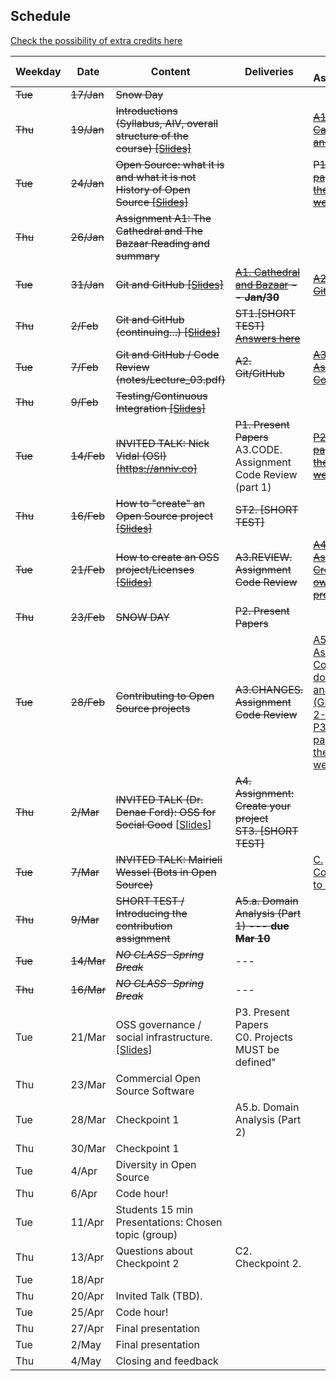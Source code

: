 ## Schedule
[Check the possibility of extra credits here](extra_credits.md)

| **Weekday**           | **Date** | **Content**                                                           | **Deliveries**                        | **New Assignments**                                         |
|-------------------------------|----------|-----------------------------------------------------------------------|---------------------------------------|-------------------------------------------------------------|
| ~~Tue~~ | ~~17/Jan~~   | ~~Snow Day~~  |    |    |
| ~~Thu~~ | ~~19/Jan~~   | ~~Introductions (Syllabus, AIV, overall structure of the course) [[Slides]](notes/Lecture_00.pdf)~~  |                                       | ~~[A1. Cathedral and Bazaar](assignments/A1.cathbaz.md)~~                                      |
| ~~Tue~~ | ~~24/Jan~~   | ~~Open Source: what it is and what it is not<br>History of Open Source [[Slides]](notes/Lecture_01.pdf)~~  |                                       | ~~P1. [Read 2 papers for the next two weeks](assignments/P1.papers.md)~~                  |
| ~~Thu~~ | ~~26/Jan~~   | ~~Assignment A1: The Cathedral and The Bazaar Reading and summary~~  |   |                                                             |~~
| ~~Tue~~ | ~~31/Jan~~   | 	~~Git and GitHub [[Slides]](notes/Lecture_02.pdf)~~ | ~~[A1. Cathedral and Bazaar](assignments/A1.cathbaz.md) -- **Jan/30**~~  | ~~[A2. Git/GitHub](assignments/A2.GitGitHub.md)~~                                  |
| ~~Thu~~ | ~~2/Feb~~    | ~~Git and GitHub (continuing...)  [[Slides]](notes/Lecture_02.pdf)~~| ~~ST1.[SHORT TEST] [Answers here](assignments/ST1.Answers.pdf)~~ |                                                             |
| ~~Tue~~ | ~~7/Feb~~    | ~~Git and GitHub / Code Review (notes/Lecture_03.pdf)~~ | ~~A2. Git/GitHub~~  | ~~[A3. Assignment: Code Review](assignments/A3.PRcodeReview.md)~~  |
| ~~Thu~~ |  ~~9/Feb~~   |  ~~Testing/Continuous Integration [[Slides]](notes/Lecture_04.pdf)~~  |   |                                                             |
| ~~Tue~~ | ~~14/Feb~~   | ~~INVITED TALK: Nick Vidal (OSI) [https://anniv.co]~~  | ~~P1. Present Papers~~<br>A3.CODE. Assignment Code Review (part 1) | ~~[P2. Read 2 papers for the next two weeks](assignments/P2.Papers.md)~~                     |
| ~~Thu~~ | ~~16/Feb~~   | ~~How to "create" an Open Source project [[Slides]](notes/Lecture_05.pdf)~~  | ~~ST2. [SHORT TEST]~~   |  |
| ~~Tue~~ | ~~21/Feb~~   | ~~How to create an OSS project/Licenses [[Slides]](notes/Lecture_06.pdf)~~   | ~~A3.REVIEW. Assignment Code Review~~ | ~~[A4. Assignment: Create your own OSS project](assignments/A4.OpenYourProject.md)~~                                                           |
| ~~Thu~~ | ~~23/Feb~~   | ~~SNOW DAY~~| ~~P2. Present Papers~~  |    |
| ~~Tue~~ | ~~28/Feb~~   | ~~Contributing to Open Source projects~~ | ~~A3.CHANGES. Assignment Code Review~~   | [A5. Assignment: Conduct a domain analysis (Groups of 2-3)](assignments/A5.DomainAnalysis.md)<br> [P3. Read 2 papers for the next weeks](assignments/P3.papers.md)            |
| ~~Thu~~ | ~~2/Mar~~    | ~~INVITED TALK (Dr. Denae Ford): OSS for Social Good~~ [[Slides](https://drive.google.com/file/d/1-zD7ea9oTA3j1nctWh1dXd6e7L0TGGbz/view?usp=share_link)]    | ~~A4. Assignment: Create your project<br>ST3. [SHORT TEST]~~                      |                                                             |
| ~~Tue~~ | ~~7/Mar~~    |  ~~INVITED TALK: Mairieli Wessel (Bots in Open Source)~~                              | | [C. Contribution to OSS](assignments/C.contribution_to_oss.md)                                                         |
| ~~Thu~~ | ~~9/Mar~~    | ~~SHORT TEST / Introducing the contribution assignment~~ | ~~A5.a. Domain Analysis (Part 1)  --- **due Mar 10**~~                                          |                                                             |
| ~~Tue~~ | ~~14/Mar~~   | ~~*NO CLASS-Spring Break*~~  | --- |   |
| ~~Thu~~ | ~~16/Mar~~   | ~~*NO CLASS-Spring Break*~~  | --- |   |
| Tue | 21/Mar   | OSS governance / social infrastructure. [[Slides]](notes/Lecture_08.pdf) | P3. Present Papers<br>C0. Projects MUST be defined" |
| Thu | 23/Mar   | Commercial Open Source Software      |     |   |
| Tue | 28/Mar   | Checkpoint 1  | A5.b. Domain Analysis (Part 2) |   |
| Thu | 30/Mar   | Checkpoint 1  |   |   |
| Tue | 4/Apr    | Diversity in Open Source |  |  |
| Thu | 6/Apr    | Code hour!  |  |  |
| Tue | 11/Apr   | Students 15 min Presentations: Chosen topic (group)                   |                                       |                                                             |
| Thu | 13/Apr   | Questions about Checkpoint 2                                          | C2. Checkpoint 2.                     |                                                             |
| Tue | 18/Apr   |                                                                       |                                       |                                                             |
| Thu | 20/Apr   | Invited Talk  (TBD).                                                  |                                       |                                                             |
| Tue | 25/Apr   | Code hour!                                                            |                                       |                                                             |
| Thu | 27/Apr   | Final presentation                                                    |                                       |                                                             |
| Tue | 2/May    | Final presentation                                                    |                                       |                                                             |
| Thu | 4/May    | Closing and feedback                                                  |
